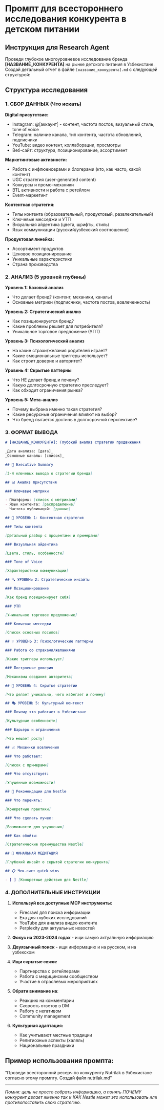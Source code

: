 # Промпт для всестороннего исследования конкурента в детском питании

## Инструкция для Research Agent

Проведи глубокое многоуровневое исследование бренда **[НАЗВАНИЕ_КОНКУРЕНТА]** на рынке детского питания в Узбекистане. Создай детальный отчет в файле `[название_конкурента].md` с следующей структурой:

## Структура исследования

### 1. СБОР ДАННЫХ (Что искать)

**Digital присутствие:**

- Instagram: @[аккаунт] - контент, частота постов, визуальный стиль, tone of voice
- Telegram: наличие канала, тип контента, частота обновлений, подписчики
- YouTube: видео контент, коллаборации, просмотры
- Веб-сайт: структура, позиционирование, ассортимент

**Маркетинговые активности:**

- Работа с инфлюенсерами и блогерами (кто, как часто, какой контент)
- UGC стратегия (user-generated content)
- Конкурсы и промо-механики
- BTL активности и работа с ретейлом
- Event-маркетинг

**Контентная стратегия:**

- Типы контента (образовательный, продуктовый, развлекательный)
- Ключевые месседжи и УТП
- Визуальная айдентика (цвета, шрифты, стиль)
- Язык коммуникации (русский/узбекский соотношение)

**Продуктовая линейка:**

- Ассортимент продуктов
- Ценовое позиционирование
- Уникальные характеристики
- Страна производства

### 2. АНАЛИЗ (5 уровней глубины)

**Уровень 1: Базовый анализ**

- Что делает бренд? (контент, механики, каналы)
- Основные метрики (подписчики, частота постов, вовлеченность)

**Уровень 2: Стратегический анализ**

- Как позиционируется бренд?
- Какие проблемы решает для потребителя?
- Уникальное торговое предложение (УТП)

**Уровень 3: Психологический анализ**

- На какие страхи/желания родителей играет?
- Какие эмоциональные триггеры использует?
- Как строит доверие и авторитет?

**Уровень 4: Скрытые паттерны**

- Что НЕ делает бренд и почему?
- Какую долгосрочную стратегию преследует?
- Как обходит ограничения рынка?

**Уровень 5: Мета-анализ**

- Почему выбрана именно такая стратегия?
- Какие ресурсные ограничения влияют на выбор?
- Что бренд пытается достичь в долгосрочной перспективе?

### 3. ФОРМАТ ВЫВОДА

```markdown
# [НАЗВАНИЕ_КОНКУРЕНТА]: Глубокий анализ стратегии продвижения

_Дата анализа: [дата]_
_Основные каналы: [список]_

## 🎯 Executive Summary

[3-4 ключевых вывода о стратегии бренда]

## 📊 Анализ присутствия

### Ключевые метрики

- Платформы: [список с метриками]
- Язык контента: [распределение]
- Частота публикаций: [данные]

## 🧠 УРОВЕНЬ 1: Контентная стратегия

### Типы контента

[Детальный разбор с процентами и примерами]

### Визуальная айдентика

[Цвета, стиль, особенности]

### Tone of Voice

[Характеристики коммуникации]

## 🔍 УРОВЕНЬ 2: Стратегические инсайты

### Позиционирование

[Как бренд позиционирует себя]

### УТП

[Уникальное торговое предложение]

### Ключевые месседжи

[Список основных посылов]

## 💡 УРОВЕНЬ 3: Психологические паттерны

### Работа со страхами/желаниями

[Какие триггеры использует]

### Построение доверия

[Механизмы создания авторитета]

## 🌟 УРОВЕНЬ 4: Скрытые стратегии

[Что делает уникально, чего избегает и почему]

## 🎭 УРОВЕНЬ 5: Культурный контекст

### Почему это работает в Узбекистане

[Культурные особенности]

### Барьеры и ограничения

[Что мешает росту]

## 📈 Механики вовлечения

### Что работает:

[Список с примерами]

### Что отсутствует:

[Упущенные возможности]

## 🚀 Рекомендации для Nestle

### Что перенять:

[Конкретные практики]

### Что сделать лучше:

[Возможности для улучшения]

### Как обойти:

[Стратегические преимущества Nestle]

## 💭 ФИНАЛЬНАЯ МЕДИТАЦИЯ

[Глубокий инсайт о скрытой стратегии конкурента]

## 📋 Чек-лист quick wins

- [ ] [Конкретные действия для Nestle]
```

### 4. ДОПОЛНИТЕЛЬНЫЕ ИНСТРУКЦИИ

1. **Используй все доступные MCP инструменты:**
   - Firecrawl для поиска информации
   - Exa для глубоких исследований
   - YouTube для анализа видео контента
   - Perplexity для актуальных новостей

2. **Фокус на 2023-2024 годах** - ищи самую актуальную информацию

3. **Двуязычный поиск** - ищи информацию и на русском, и на узбекском

4. **Ищи скрытые связи:**
   - Партнерства с ретейлерами
   - Работа с медицинским сообществом
   - Участие в отраслевых мероприятиях

5. **Обрати внимание на:**
   - Реакцию на комментарии
   - Скорость ответов в DM
   - Работу с негативом
   - Community management

6. **Культурная адаптация:**
   - Как учитывают местные традиции
   - Религиозные аспекты (халяль)
   - Национальные праздники

## Пример использования промпта:

"Проведи всесторонний ресерч по конкуренту Nutrilak в Узбекистане согласно этому промпту. Создай файл nutrilak.md"

---

_Помни: цель не просто собрать информацию, а понять ПОЧЕМУ конкурент делает именно так и КАК Nestle может это использовать или противопоставить свою стратегию._
